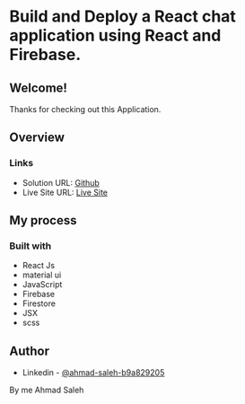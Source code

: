 # Build and Deploy a React chat application using React and Firebase.

## Welcome! 
Thanks for checking out this Application.

## Overview

### Links

- Solution URL: [Github](https://github.com/AhmadSaleh99)
- Live Site URL: [Live Site](https://celadon-mandazi-a920d0.netlify.app)

## My process

### Built with

- React Js
- material ui
- JavaScript
- Firebase
- Firestore
- JSX
- scss


## Author

- Linkedin - [@ahmad-saleh-b9a829205](https://www.linkedin.com/in/ahmad-saleh-b9a829205/)

By me
  Ahmad Saleh
